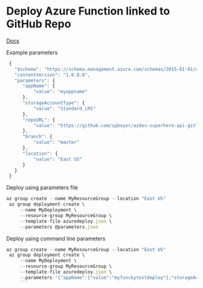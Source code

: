 # Deploy Azure Function linked to GitHub Repo

<!--
<a href="https://portal.azure.com/#create/Microsoft.Template/uri/https%3A%2F%2Fraw.githubusercontent.com%2Fazure%2Fazure-quickstart-templates%2Fmaster%2F201-web-app-github-deploy%2Fazuredeploy.json" target="_blank">
    <img src="http://azuredeploy.net/deploybutton.png"/>
</a>
<a href="http://armviz.io/#/?load=https%3A%2F%2Fraw.githubusercontent.com%2FAzure%2Fazure-quickstart-templates%2Fmaster%2F201-web-app-github-deploy%2Fazuredeploy.json" target="_blank">
    <img src="http://armviz.io/visualizebutton.png"/>
</a>
--> 
[Docs](https://docs.microsoft.com/en-us/azure/azure-resource-manager/resource-group-template-deploy-cli)

Example parameters

```javascript
 {
   "$schema": "https://schema.management.azure.com/schemas/2015-01-01/deploymentParameters.json#",
   "contentVersion": "1.0.0.0",
   "parameters": {
      "appName": {
          "value": "myappname"
      },
      "storageAccountType": {
          "value": "Standard_LRS"
      },
      "repoURL": {
          "value": "https://github.com/spboyer/azdev-superhero-api.git"
      },
      "branch": {
          "value": "master"
      },
      "location": {
          "value": "East US"
      }
   }
 }
```

Deploy using parameters file

```javascript
az group create --name MyResourceGroup --location "East US"
 az group deployment create \
     --name MyDeployment \
     --resource-group MyResourceGroup \
     --template-file azuredeploy.json \
     --parameters @parameters.json
```

Deploy using command line parameters

```javascript
az group create --name MyResourceGroup --location "East US"
 az group deployment create \
     --name MyDeployment \
     --resource-group MyResourceGroup \
     --template-file azuredeploy.json \
     --parameters '{"appName":{"value":"myfunckytestdeploy"},"storageAccountType":{"value":"Standard_LRS"},"repoURL":{"value":"https://github.com/spboyer/azdev-superhero-api.git"},"branch":{"value":"master"},"location":{"value":"East US"}}'
     ```